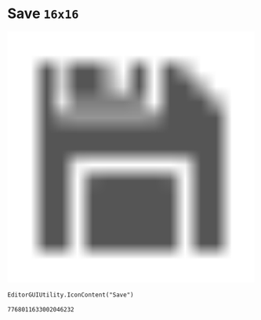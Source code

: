 # Save `16x16`
<img src="/img/Save.png" width=512 height=512>

``` CSharp
EditorGUIUtility.IconContent("Save")
```
```
7768011633002046232
```

